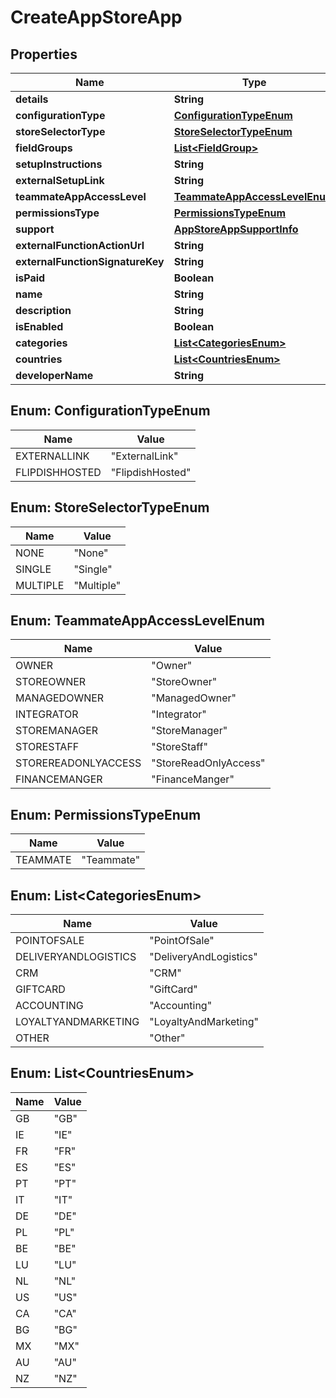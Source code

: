 
# CreateAppStoreApp

## Properties
Name | Type | Description | Notes
------------ | ------------- | ------------- | -------------
**details** | **String** |  | 
**configurationType** | [**ConfigurationTypeEnum**](#ConfigurationTypeEnum) |  | 
**storeSelectorType** | [**StoreSelectorTypeEnum**](#StoreSelectorTypeEnum) |  | 
**fieldGroups** | [**List&lt;FieldGroup&gt;**](FieldGroup.md) |  |  [optional]
**setupInstructions** | **String** |  |  [optional]
**externalSetupLink** | **String** |  |  [optional]
**teammateAppAccessLevel** | [**TeammateAppAccessLevelEnum**](#TeammateAppAccessLevelEnum) |  |  [optional]
**permissionsType** | [**PermissionsTypeEnum**](#PermissionsTypeEnum) |  | 
**support** | [**AppStoreAppSupportInfo**](AppStoreAppSupportInfo.md) |  |  [optional]
**externalFunctionActionUrl** | **String** |  |  [optional]
**externalFunctionSignatureKey** | **String** |  |  [optional]
**isPaid** | **Boolean** |  |  [optional]
**name** | **String** |  | 
**description** | **String** |  | 
**isEnabled** | **Boolean** |  |  [optional]
**categories** | [**List&lt;CategoriesEnum&gt;**](#List&lt;CategoriesEnum&gt;) |  | 
**countries** | [**List&lt;CountriesEnum&gt;**](#List&lt;CountriesEnum&gt;) |  | 
**developerName** | **String** |  |  [optional]


<a name="ConfigurationTypeEnum"></a>
## Enum: ConfigurationTypeEnum
Name | Value
---- | -----
EXTERNALLINK | &quot;ExternalLink&quot;
FLIPDISHHOSTED | &quot;FlipdishHosted&quot;


<a name="StoreSelectorTypeEnum"></a>
## Enum: StoreSelectorTypeEnum
Name | Value
---- | -----
NONE | &quot;None&quot;
SINGLE | &quot;Single&quot;
MULTIPLE | &quot;Multiple&quot;


<a name="TeammateAppAccessLevelEnum"></a>
## Enum: TeammateAppAccessLevelEnum
Name | Value
---- | -----
OWNER | &quot;Owner&quot;
STOREOWNER | &quot;StoreOwner&quot;
MANAGEDOWNER | &quot;ManagedOwner&quot;
INTEGRATOR | &quot;Integrator&quot;
STOREMANAGER | &quot;StoreManager&quot;
STORESTAFF | &quot;StoreStaff&quot;
STOREREADONLYACCESS | &quot;StoreReadOnlyAccess&quot;
FINANCEMANGER | &quot;FinanceManger&quot;


<a name="PermissionsTypeEnum"></a>
## Enum: PermissionsTypeEnum
Name | Value
---- | -----
TEAMMATE | &quot;Teammate&quot;


<a name="List<CategoriesEnum>"></a>
## Enum: List&lt;CategoriesEnum&gt;
Name | Value
---- | -----
POINTOFSALE | &quot;PointOfSale&quot;
DELIVERYANDLOGISTICS | &quot;DeliveryAndLogistics&quot;
CRM | &quot;CRM&quot;
GIFTCARD | &quot;GiftCard&quot;
ACCOUNTING | &quot;Accounting&quot;
LOYALTYANDMARKETING | &quot;LoyaltyAndMarketing&quot;
OTHER | &quot;Other&quot;


<a name="List<CountriesEnum>"></a>
## Enum: List&lt;CountriesEnum&gt;
Name | Value
---- | -----
GB | &quot;GB&quot;
IE | &quot;IE&quot;
FR | &quot;FR&quot;
ES | &quot;ES&quot;
PT | &quot;PT&quot;
IT | &quot;IT&quot;
DE | &quot;DE&quot;
PL | &quot;PL&quot;
BE | &quot;BE&quot;
LU | &quot;LU&quot;
NL | &quot;NL&quot;
US | &quot;US&quot;
CA | &quot;CA&quot;
BG | &quot;BG&quot;
MX | &quot;MX&quot;
AU | &quot;AU&quot;
NZ | &quot;NZ&quot;



